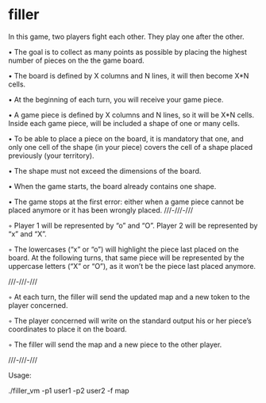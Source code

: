 # filler
In this game, two players fight each other. They play one after the other.

• The goal is to collect as many points as possible by placing the highest number of pieces on the the game board.

• The board is defined by X columns and N lines, it will then become X*N cells.

• At the beginning of each turn, you will receive your game piece.

• A game piece is defined by X columns and N lines, so it will be X*N cells. Inside each game piece, will be included a shape of one or many cells.

• To be able to place a piece on the board, it is mandatory that one, and only one cell of the shape (in your piece) covers the cell of a shape placed previously (your territory).

• The shape must not exceed the dimensions of the board.

• When the game starts, the board already contains one shape.

• The game stops at the first error: either when a game piece cannot be placed anymore or it has been wrongly placed.
///-///-///

◦ Player 1 will be represented by “o” and “O”. Player 2 will be represented by “x” and “X”.

◦ The lowercases (“x” or “o”) will highlight the piece last placed on the board. At the following turns, that same piece will be represented by the uppercase letters (“X” or “O”), as it won’t be the piece last placed anymore.

///-///-///

◦ At each turn, the filler will send the updated map and a new token to the player concerned.

◦ The player concerned will write on the standard output his or her piece’s coordinates to place it on the board.

◦ The filler will send the map and a new piece to the other player.

///-///-///

Usage:

./filler_vm -p1 user1 -p2 user2 -f map 
